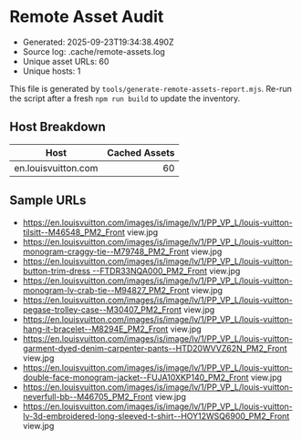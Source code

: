 # Remote Asset Audit

- Generated: 2025-09-23T19:34:38.490Z
- Source log: .cache/remote-assets.log
- Unique asset URLs: 60
- Unique hosts: 1

This file is generated by `tools/generate-remote-assets-report.mjs`. Re-run the script after a fresh `npm run build` to update the inventory.

## Host Breakdown

| Host | Cached Assets |
| --- | ---: |
| en.louisvuitton.com | 60 |

## Sample URLs

- https://en.louisvuitton.com/images/is/image/lv/1/PP_VP_L/louis-vuitton-tilsitt--M46548_PM2_Front view.jpg
- https://en.louisvuitton.com/images/is/image/lv/1/PP_VP_L/louis-vuitton-monogram-craggy-tie--M79748_PM2_Front view.jpg
- https://en.louisvuitton.com/images/is/image/lv/1/PP_VP_L/louis-vuitton-button-trim-dress --FTDR33NQA000_PM2_Front view.jpg
- https://en.louisvuitton.com/images/is/image/lv/1/PP_VP_L/louis-vuitton-monogram-lv-crab-tie--M94827_PM2_Front view.jpg
- https://en.louisvuitton.com/images/is/image/lv/1/PP_VP_L/louis-vuitton-pegase-trolley-case--M30407_PM2_Front view.jpg
- https://en.louisvuitton.com/images/is/image/lv/1/PP_VP_L/louis-vuitton-hang-it-bracelet--M8294E_PM2_Front view.jpg
- https://en.louisvuitton.com/images/is/image/lv/1/PP_VP_L/louis-vuitton-garment-dyed-denim-carpenter-pants--HTD20WVVZ62N_PM2_Front view.jpg
- https://en.louisvuitton.com/images/is/image/lv/1/PP_VP_L/louis-vuitton-double-face-monogram-jacket--FUJA10XKP140_PM2_Front view.jpg
- https://en.louisvuitton.com/images/is/image/lv/1/PP_VP_L/louis-vuitton-neverfull-bb--M46705_PM2_Front view.jpg
- https://en.louisvuitton.com/images/is/image/lv/1/PP_VP_L/louis-vuitton-lv-3d-embroidered-long-sleeved-t-shirt--HOY12WSQ6900_PM2_Front view.jpg


